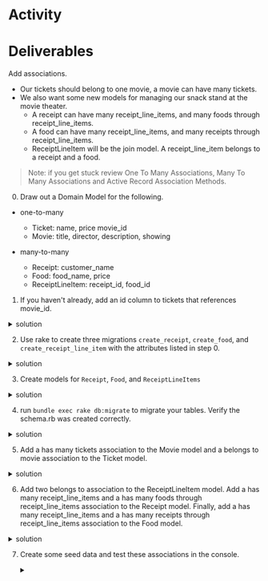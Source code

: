 # Activity


# Deliverables
Add associations. 
- Our tickets should belong to one movie, a movie can have many tickets. 
- We also want some new models for managing our snack stand at the movie theater. 
  - A receipt can have many receipt_line_items, and many foods through receipt_line_items. 
  - A food can have many receipt_line_items, and many receipts through receipt_line_items. 
  - ReceiptLineItem will be the join model. A receipt_line_item belongs to a receipt and a food.

>Note: if you get stuck review 
One To Many Associations, Many To Many Associations and Active Record Association Methods.

0. Draw out a Domain Model for the following.

- one-to-many
  - Ticket: name, price movie_id
  - Movie: title, director, description, showing

- many-to-many
  - Receipt: customer_name
  - Food: food_name, price
  - ReceiptLineItem: receipt_id, food_id


1. If you haven't already, add an id column to tickets that references movie_id.
>
 <details>
      <summary>
        solution 
      </summary>
      `bundle exec rake db:create_migration NAME=add_column_to_tickets`
      <hr/>
        <img src="assets/image_1.png"
        alt="add column"
        style="margin-right: 10px;" />
      <hr/>
 </details>

2. Use rake to create three migrations `create_receipt`, `create_food`, and `create_receipt_line_item` with the attributes listed in step 0.  
 <details>
      <summary>
        solution 
      </summary>
      bundle exec rake db:create_migration NAME=create_receipts
      bundle exec rake db:create_migration NAME=create_foods  
      bundle exec rake db:create_migration NAME=create_receipt_line_items
      <hr/>
        <img src="assets/image_2.png"
        alt="receipts"
        style="margin-right: 10px;" />
        <img src="assets/image_3.png"
        alt="foods"
        style="margin-right: 10px;" />
        <img src="assets/image_4.png"
        alt="receipt_line_items"
        style="margin-right: 10px;" />
      <hr/>
 </details>

3. Create models for `Receipt`, `Food`, and `ReceiptLineItems` 
 <details>
      <summary>
        solution 
      </summary>
      <hr/>
        <img src="assets/image_5.png"
        alt="files"
        style="margin-right: 10px;" />
        <img src="assets/image_6.png"
        alt="foods"
        style="margin-right: 10px;" />
        <img src="assets/image_7.png"
        alt="receipt"
        style="margin-right: 10px;" />
        <img src="assets/image_8.png"
        alt="receipt_line_items"
        style="margin-right: 10px;" />
      <hr/>
 </details>


 4. run `bundle exec rake db:migrate` to migrate your tables. Verify the schema.rb was created correctly.
  <details>
      <summary>
        solution 
      </summary>
      <hr/>        
      <img src="assets/image_15.png" alt="schema" style="margin-right: 10px;" />
      <hr/>
 </details>

 5. Add a has many tickets association to the Movie model and a belongs to movie association to the Ticket model. 

   <details>
      <summary>
        solution 
      </summary>
      <hr/>
      <img src="assets/image_9.png" alt="has many tickets" style="margin-right: 10px;" />
      <img src="assets/image_10.png" alt="belongs to movie" style="margin-right: 10px;" />
      <hr/>
 </details>

 6. Add two belongs to association to the ReceiptLineItem model. Add a has many receipt_line_items and a has many foods through receipt_line_items association to the Receipt model. Finally, add a has many receipt_line_items and a has many receipts through receipt_line_items association to the Food model.
   <details>
      <summary>
        solution 
      </summary>
      <hr/>
      <img src="assets/image_11.png" alt="join model" style="margin-right: 10px;" />
      <img src="assets/image_12.png" alt="receipt has many through" style="margin-right: 10px;" />
      <img src="assets/image_13.png" alt="food has many through" style="margin-right: 10px;" />
      <hr/>
 </details>

 7. Create some seed data and test these associations in the console. 

    <details>
      <summary>
      </summary>
      <hr/>
      <img src="assets/image_14.png" alt="seeds" style="margin-right: 10px;" />
      <hr/>
 </details>

 